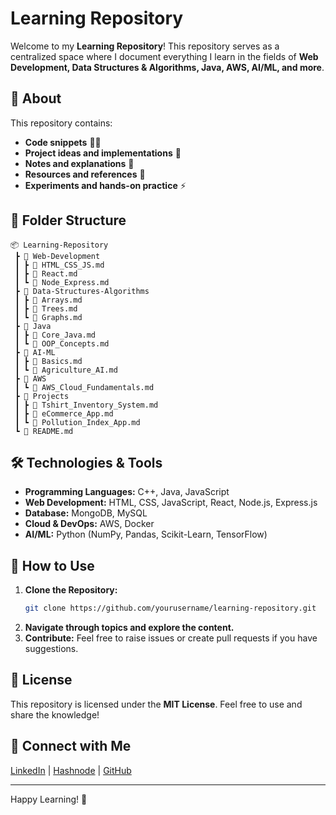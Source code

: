 # Learning Repository

Welcome to my **Learning Repository**! This repository serves as a centralized space where I document everything I learn in the fields of **Web Development, Data Structures & Algorithms, Java, AWS, AI/ML, and more**.

## 📌 About
This repository contains:
- **Code snippets** 🧑‍💻
- **Project ideas and implementations** 🚀
- **Notes and explanations** 📖
- **Resources and references** 🔗
- **Experiments and hands-on practice** ⚡

## 📂 Folder Structure
```
📦 Learning-Repository
 ┣ 📂 Web-Development
 ┃ ┣ 📜 HTML_CSS_JS.md
 ┃ ┣ 📜 React.md
 ┃ ┗ 📜 Node_Express.md
 ┣ 📂 Data-Structures-Algorithms
 ┃ ┣ 📜 Arrays.md
 ┃ ┣ 📜 Trees.md
 ┃ ┗ 📜 Graphs.md
 ┣ 📂 Java
 ┃ ┣ 📜 Core_Java.md
 ┃ ┗ 📜 OOP_Concepts.md
 ┣ 📂 AI-ML
 ┃ ┣ 📜 Basics.md
 ┃ ┗ 📜 Agriculture_AI.md
 ┣ 📂 AWS
 ┃ ┗ 📜 AWS_Cloud_Fundamentals.md
 ┣ 📂 Projects
 ┃ ┣ 📜 Tshirt_Inventory_System.md
 ┃ ┣ 📜 eCommerce_App.md
 ┃ ┗ 📜 Pollution_Index_App.md
 ┗ 📜 README.md
```

## 🛠️ Technologies & Tools
- **Programming Languages:** C++, Java, JavaScript
- **Web Development:** HTML, CSS, JavaScript, React, Node.js, Express.js
- **Database:** MongoDB, MySQL
- **Cloud & DevOps:** AWS, Docker
- **AI/ML:** Python (NumPy, Pandas, Scikit-Learn, TensorFlow)

## 🚀 How to Use
1. **Clone the Repository:**
   ```sh
   git clone https://github.com/yourusername/learning-repository.git
   ```
2. **Navigate through topics and explore the content.**
3. **Contribute:** Feel free to raise issues or create pull requests if you have suggestions.

## 📜 License
This repository is licensed under the **MIT License**. Feel free to use and share the knowledge!

## 🌟 Connect with Me
[LinkedIn](https://linkedin.com/in/yourprofile) | [Hashnode](https://yourhashnodeblog.com) | [GitHub](https://github.com/yourusername)

---
Happy Learning! 🚀

